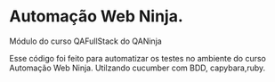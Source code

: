 # Automação Web Ninja.
Módulo do curso QAFullStack do QANinja

Esse código foi feito para automatizar os testes no ambiente do curso Automação Web Ninja. Utilzando cucumber com BDD, capybara,ruby.
